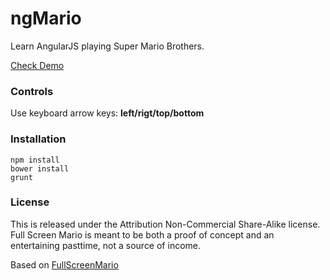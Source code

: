ngMario
=========

Learn AngularJS playing Super Mario Brothers.

[Check Demo](http://blnight.github.io/ngMario)

### Controls
Use keyboard arrow keys: **left/rigt/top/bottom**

### Installation

```
npm install
bower install
grunt

```

### License
This is released under the Attribution Non-Commercial Share-Alike license. Full Screen Mario is meant to be both a proof of concept and an entertaining pasttime, not a source of income.

Based on [FullScreenMario](https://github.com/Diogenesthecynic/FullScreenMario)
